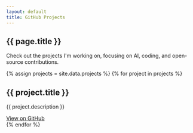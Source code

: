 ```yaml
---
layout: default
title: GitHub Projects
---
```


<section class="projects-page">
  <h1>{{ page.title }}</h1>
  <p>Check out the projects I'm working on, focusing on AI, coding, and open-source contributions.</p>

  <div class="project-list">
    {% assign projects = site.data.projects %}
    {% for project in projects %}
    <div class="project-item">
      <h2>{{ project.title }}</h2>
      <p>{{ project.description }}</p>
      <a href="{{ project.url }}" class="btn-primary" target="_blank">View on GitHub</a>
    </div>
    {% endfor %}
  </div>
</section>

